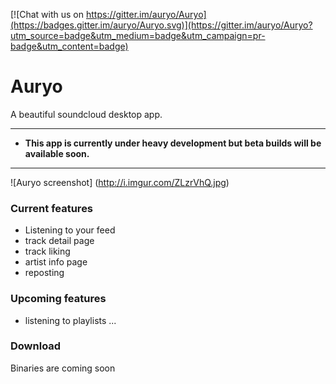 [![Chat with us on https://gitter.im/auryo/Auryo](https://badges.gitter.im/auryo/Auryo.svg)](https://gitter.im/auryo/Auryo?utm_source=badge&utm_medium=badge&utm_campaign=pr-badge&utm_content=badge)

# Auryo
A beautiful soundcloud desktop app. 
___

- **This app is currently under heavy development but beta builds will be available soon.**
___


![Auryo screenshot]
(http://i.imgur.com/ZLzrVhQ.jpg)

### Current features
- Listening to your feed
- track detail page
- track liking
- artist info page
- reposting

### Upcoming features
- listening to playlists
...

### Download
Binaries are coming soon


